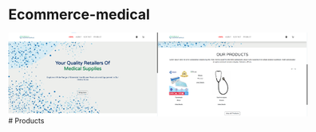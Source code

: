 # Ecommerce-medical
<div style="display: flex; justify-content: space-around;">
  <img src="asset/prod/homepage.png" alt="Home Page" width="300"/>
  <img src="asset/prod/homepage1.png" alt="Home Page" width="300"/>
</div>
# Products
